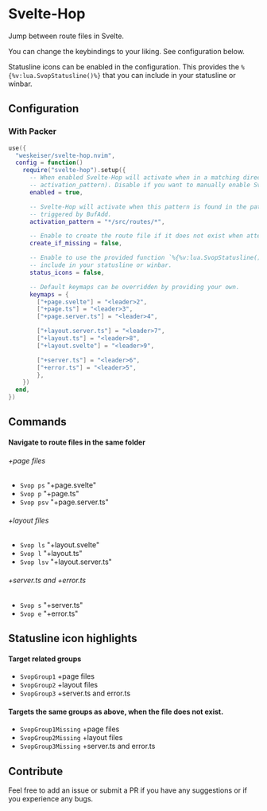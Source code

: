 # Svelte-Hop
Jump between route files in Svelte.

You can change the keybindings to your liking. See configuration below.

Statusline icons can be enabled in the configuration. This provides the `%{%v:lua.SvopStatusline()%}` that you can include in your statusline or winbar.

## Configuration
### With Packer
```lua
use({
  "weskeiser/svelte-hop.nvim",
  config = function()
    require("svelte-hop").setup({
      -- When enabled Svelte-Hop will activate when in a matching directory (see
      -- activation_pattern). Disable if you want to manually enable Svelte-Hop.
      enabled = true,

      -- Svelte-Hop will activate when this pattern is found in the path. Checks are
      -- triggered by BufAdd.
      activation_pattern = "*/src/routes/*",

      -- Enable to create the route file if it does not exist when attempting to navigate.
      create_if_missing = false,

      -- Enable to use the provided function `%{%v:lua.SvopStatusline()%}` that you can
      -- include in your statusline or winbar.
      status_icons = false,

      -- Default keymaps can be overridden by providing your own.
      keymaps = {
        ["+page.svelte"] = "<leader>2",
        ["+page.ts"] = "<leader>3",
        ["+page.server.ts"] = "<leader>4",

        ["+layout.server.ts"] = "<leader>7",
        ["+layout.ts"] = "<leader>8",
        ["+layout.svelte"] = "<leader>9",

        ["+server.ts"] = "<leader>6",
        ["+error.ts"] = "<leader>5",
        },
    })
  end,
})
```

## Commands
#### Navigate to route files in the same folder
###### +page files
* `Svop ps` "+page.svelte"
* `Svop p` "+page.ts"
* `Svop psv` "+page.server.ts"

###### +layout files
* `Svop ls` "+layout.svelte"
* `Svop l` "+layout.ts"
* `Svop lsv` "+layout.server.ts"

###### +server.ts and +error.ts
* `Svop s` "+server.ts"
* `Svop e` "+error.ts"

## Statusline icon highlights
#### Target related groups
* `SvopGroup1` +page files
* `SvopGroup2` +layout files
* `SvopGroup3` +server.ts and error.ts

#### Targets the same groups as above, when the file does not exist.
* `SvopGroup1Missing` +page files
* `SvopGroup2Missing` +layout files
* `SvopGroup3Missing` +server.ts and error.ts

## Contribute
Feel free to add an issue or submit a PR if you have any suggestions or if you experience any bugs.
